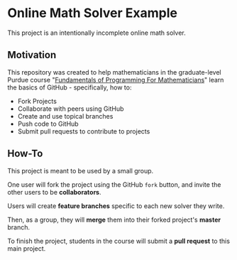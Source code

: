 # Online Math Solver Example

This project is an intentionally incomplete online math solver.

## Motivation

This repository was created to help mathematicians in the graduate-level Purdue course "[Fundamentals of Programming For Mathematicians](https://www.math.purdue.edu/~bradfor3/ProgrammingFundamentals/)" learn the basics of GitHub - specifically, how to:

- Fork Projects
- Collaborate with peers using GitHub
- Create and use topical branches
- Push code to GitHub
- Submit pull requests to contribute to projects

## How-To

This project is meant to be used by a small group.

One user will fork the project using the GitHub `fork` button, and invite the other users to be **collaborators**.

Users will create **feature branches** specific to each new solver they write.

Then, as a group, they will **merge** them into their forked project's **master** branch.

To finish the project, students in the course will submit a **pull request** to this main project.
